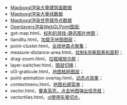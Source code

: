 - [Mapboxgl渲染大量建筑面数据](https://github.com/bxlulu/bxl.github.io/blob/8ea7e6fc7a4b38a95cfad27e604d6a177aa4bcfd/mapbox-large-buildings.vue)
- [Mapboxgl渲染大量线数据](https://github.com/QingyaFan/openlayers-examples/blob/master/mapbox-large-waterways.vue)
- [Mapboxgl渲染世界城市点数据](https://github.com/QingyaFan/openlayers-examples/blob/master/mapbox-large-world-cities.vue)
- [Openlayers渲染WebGLPoint图层](https://github.com/QingyaFan/openlayers-examples/blob/master/webgl-points.vue);
- got-map.html，[权利的游戏-静态图片地图](http://cheerfun.xyz/openlayers-examples/got-map.html)；
- tianditu.html，[加载天地图图层](http://cheerfun.xyz/openlayers-examples/tianditu.html)；
- point-cluster.html，[全球地震点聚集](http://cheerfun.xyz/openlayers-examples/point-cluster.html)；
- measure-distance-area.html，[绘制&测量距离和面积](http://cheerfun.xyz/openlayers-examples/measure-distance-area.html)；
- drag-zoom.html，[拉框缩放功能](http://cheerfun.xyz/openlayers-examples/drag-zoom.html)；
- layer-switcher.html，[图层切换](http://cheerfun.xyz/openlayers-examples/layer-switcher.html)；
- ol3-graticule.html，[地图格网图层](http://cheerfun.xyz/openlayers-examples/ol3-graticule.html)；
- point-animation-overlay.html，[动态点效果](http://cheerfun.xyz/openlayers-examples/point-animation-overlay.html)；
- contextmenu.html，[地图右键菜单](http://cheerfun.xyz/openlayers-examples/contextmenu.html)；
- vector.html，[要素高亮，点击地图弹出信息框](http://cheerfun.xyz/openlayers-examples/vector.html)；
- vectortiles.html，[ol使用矢量切片](http://cheerfun.xyz/openlayers-examples/vectortiles.html)。
